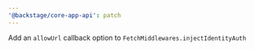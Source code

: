 ```yaml
---
'@backstage/core-app-api': patch
---
```


Add an `allowUrl` callback option to `FetchMiddlewares.injectIdentityAuth`
